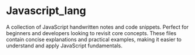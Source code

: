 # Javascript_lang
A collection of JavaScript handwritten notes and code snippets. Perfect for beginners and developers looking to revisit core concepts. These files contain concise explanations and practical examples, making it easier to understand and apply JavaScript fundamentals.
